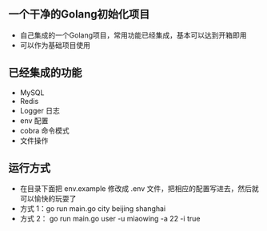 ## 一个干净的Golang初始化项目
 - 自己集成的一个Golang项目，常用功能已经集成，基本可以达到开箱即用
 - 可以作为基础项目使用

## 已经集成的功能
- MySQL
- Redis
- Logger 日志
- env 配置
- cobra 命令模式
- 文件操作

## 运行方式
- 在目录下面把 env.example 修改成 .env 文件，把相应的配置写进去，然后就可以愉快的玩耍了
- 方式 1：go run main.go city beijing shanghai
- 方式 2： go run main.go user -u miaowing -a 22 -i true